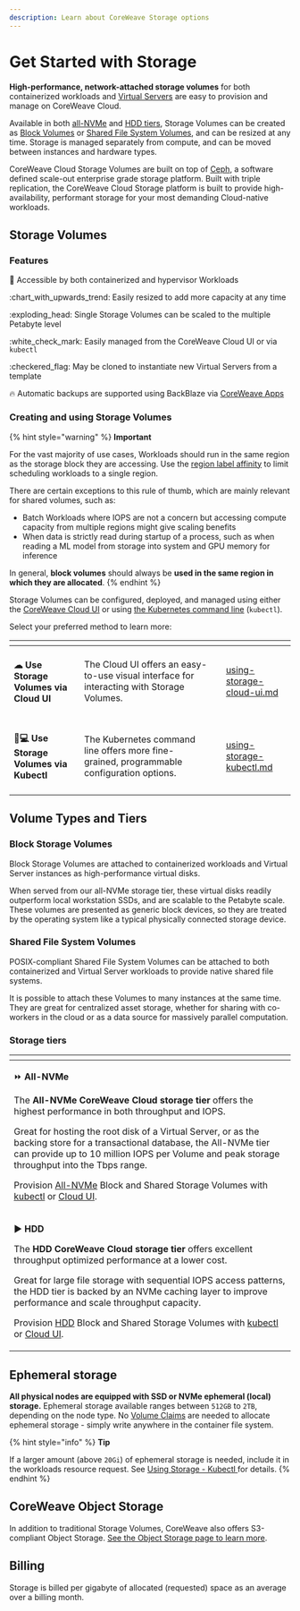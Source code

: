 ```yaml
---
description: Learn about CoreWeave Storage options
---
```


# Get Started with Storage

**High-performance, network-attached storage volumes** for both containerized workloads and [Virtual Servers](../../../virtual-servers/getting-started.md) are easy to provision and manage on CoreWeave Cloud.

Available in both [all-NVMe](./#storage-tiers) and [HDD tiers](./#storage-tiers), Storage Volumes can be created as [Block Volumes](./#block-storage-volumes) or [Shared File System Volumes](./#shared-file-system-volumes), and can be resized at any time. Storage is managed separately from compute, and can be moved between instances and hardware types.

CoreWeave Cloud Storage Volumes are built on top of [Ceph](https://docs.ceph.com/), a software defined scale-out enterprise grade storage platform. Built with triple replication, the CoreWeave Cloud Storage platform is built to provide high-availability, performant storage for your most demanding Cloud-native workloads.

## Storage Volumes

### Features

:handshake: Accessible by both containerized and hypervisor Workloads

:chart\_with\_upwards\_trend: Easily resized to add more capacity at any time

:exploding\_head: Single Storage Volumes can be scaled to the multiple Petabyte level

:white\_check\_mark: Easily managed from the CoreWeave Cloud UI or via `kubectl`

:checkered\_flag: May be cloned to instantiate new Virtual Servers from a template

:fire: Automatic backups are supported using BackBlaze via [CoreWeave Apps](../../coreweave-kubernetes/applications-catalog.md)

### Creating and using Storage Volumes

{% hint style="warning" %}
**Important**

For the vast majority of use cases, Workloads should run in the same region as the storage block they are accessing. Use the [region label affinity](../../../coreweave-kubernetes/label-selectors.md) to limit scheduling workloads to a single region.

There are certain exceptions to this rule of thumb, which are mainly relevant for shared volumes, such as:

* Batch Workloads where IOPS are not a concern but accessing compute capacity from multiple regions might give scaling benefits
* When data is strictly read during startup of a process, such as when reading a ML model from storage into system and GPU memory for inference

In general, **block volumes** should always be **used in the same region in which they are allocated**.
{% endhint %}

Storage Volumes can be configured, deployed, and managed using either the [CoreWeave Cloud UI](using-storage-cloud-ui.md) or using [the Kubernetes command line](using-storage-kubectl.md) (`kubectl`).

Select your preferred method to learn more:

<table data-card-size="large" data-view="cards"><thead><tr><th></th><th></th><th></th><th data-hidden data-card-target data-type="content-ref"></th></tr></thead><tbody><tr><td><h4><span data-gb-custom-inline data-tag="emoji" data-code="2601">☁</span> <strong>Use Storage Volumes via Cloud UI</strong></h4></td><td>The Cloud UI offers an easy-to-use visual interface for interacting with Storage Volumes.</td><td></td><td><a href="using-storage-cloud-ui.md">using-storage-cloud-ui.md</a></td></tr><tr><td><h4><span data-gb-custom-inline data-tag="emoji" data-code="1f469-1f4bb">👩💻</span> <strong>Use Storage Volumes via Kubectl</strong></h4></td><td>The Kubernetes command line offers more fine-grained, programmable configuration options.</td><td></td><td><a href="using-storage-kubectl.md">using-storage-kubectl.md</a></td></tr></tbody></table>

## Volume Types and Tiers

### Block Storage Volumes

Block Storage Volumes are attached to containerized workloads and Virtual Server instances as high-performance virtual disks.

When served from our all-NVMe storage tier, these virtual disks readily outperform local workstation SSDs, and are scalable to the Petabyte scale. These volumes are presented as generic block devices, so they are treated by the operating system like a typical physically connected storage device.

### Shared File System Volumes

POSIX-compliant Shared File System Volumes can be attached to both containerized and Virtual Server workloads to provide native shared file systems.

It is possible to attach these Volumes to many instances at the same time. They are great for centralized asset storage, whether for sharing with co-workers in the cloud or as a data source for massively parallel computation.

### Storage tiers

<table data-card-size="large" data-view="cards"><thead><tr><th></th></tr></thead><tbody><tr><td><p><span data-gb-custom-inline data-tag="emoji" data-code="23e9">⏩</span> <strong>All-NVMe</strong></p><p></p><p>The <strong>All-NVMe CoreWeave Cloud storage tier</strong> offers the highest performance in both throughput and IOPS.</p><p></p><p>Great for hosting the root disk of a Virtual Server, or as the backing store for a transactional database, the All-NVMe tier can provide up to 10 million IOPS per Volume and peak storage throughput into the Tbps range.</p><p></p><p>Provision <a href="using-storage-kubectl.md#all-nvme-volumes">All-NVMe</a> Block and Shared Storage Volumes with <a href="using-storage-kubectl.md#all-nvme-volumes">kubectl</a> or <a href="using-storage-cloud-ui.md">Cloud UI</a>. </p></td></tr><tr><td><p><span data-gb-custom-inline data-tag="emoji" data-code="25b6">▶</span> <strong>HDD</strong></p><p></p><p>The <strong>HDD CoreWeave Cloud storage tier</strong> offers excellent throughput optimized performance at a lower cost.</p><p></p><p>Great for large file storage with sequential IOPS access patterns, the HDD tier is backed by an NVMe caching layer to improve performance and scale throughput capacity.</p><p></p><p>Provision <a href="using-storage-kubectl.md#hdd-storage-volumes">HDD</a> Block and Shared Storage Volumes with <a href="using-storage-kubectl.md#hdd-storage-volumes">kubectl</a> or <a href="using-storage-cloud-ui.md">Cloud UI</a>. </p></td></tr></tbody></table>

## Ephemeral storage

**All physical nodes are equipped with SSD or NVMe ephemeral (local) storage.** Ephemeral storage available ranges between `512GB` to `2TB`, depending on the node type. No [Volume Claims](https://kubernetes.io/docs/concepts/storage/persistent-volumes/) are needed to allocate ephemeral storage - simply write anywhere in the container file system.

{% hint style="info" %}
**Tip**

If a larger amount (above `20Gi`) of ephemeral storage is needed, include it in the workloads resource request. See [Using Storage - Kubectl ](using-storage-kubectl.md#ephemeral-storage)for details.
{% endhint %}

## **CoreWeave Object Storage**

In addition to traditional Storage Volumes, CoreWeave also offers S3-compliant Object Storage. [See the Object Storage page to learn more](../object-storage.md).

## Billing

Storage is billed per gigabyte of allocated (requested) space as an average over a billing month.
